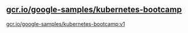
[gcr.io/google-samples/kubernetes-bootcamp](https://hub.docker.com/r/anjia0532/google-samples.kubernetes-bootcamp/tags/)
-----


[gcr.io/google-samples/kubernetes-bootcamp:v1](https://hub.docker.com/r/anjia0532/google-samples.kubernetes-bootcamp/tags/)


